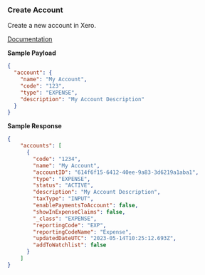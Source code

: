 ### Create Account

Create a new account in Xero.

[Documentation](https://xeroapi.github.io/xero-node/accounting/index.html#api-Accounting-createAccount)

**Sample Payload**

```json
{
  "account": {
    "name": "My Account",
    "code": "123",
    "type": "EXPENSE",
    "description": "My Account Description"
  }
}
```

**Sample Response**

```json
{
    "accounts": [
      {
        "code": "1234",
        "name": "My Account",
        "accountID": "614f6f15-6412-40ee-9a83-3d6219a1aba1",
        "type": "EXPENSE",
        "status": "ACTIVE",
        "description": "My Account Description",
        "taxType": "INPUT",
        "enablePaymentsToAccount": false,
        "showInExpenseClaims": false,
        "_class": "EXPENSE",
        "reportingCode": "EXP",
        "reportingCodeName": "Expense",
        "updatedDateUTC": "2023-05-14T10:25:12.693Z",
        "addToWatchlist": false
      }
    ]
}
```
